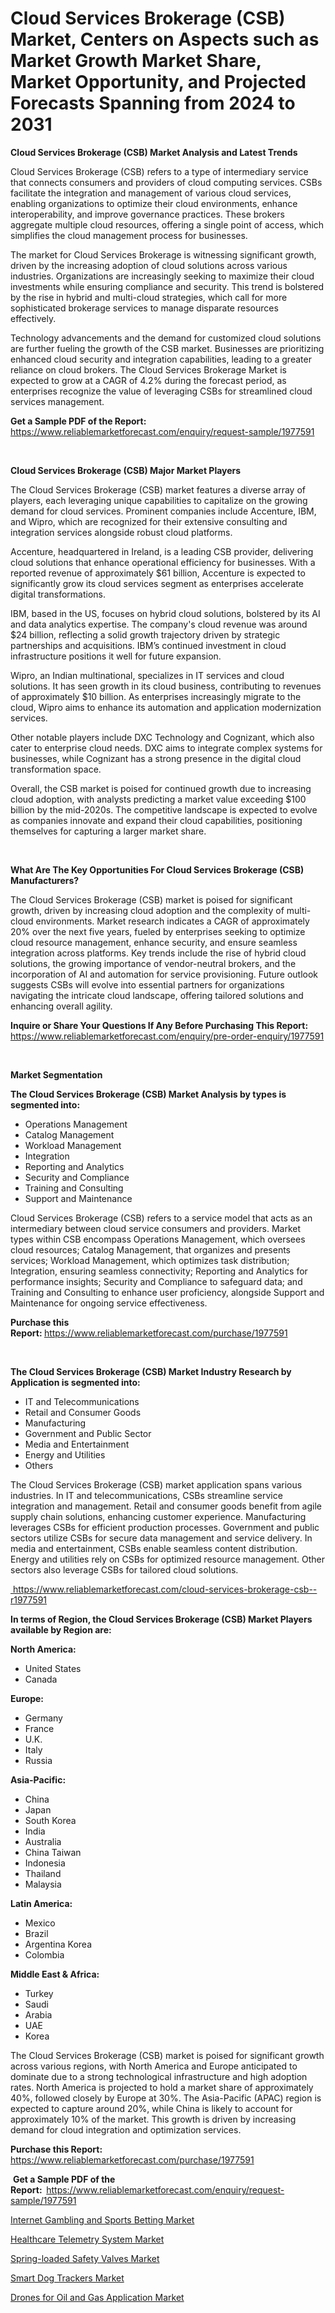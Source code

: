 <p><h1>Cloud Services Brokerage (CSB) Market, Centers on Aspects such as Market Growth Market Share, Market Opportunity, and Projected Forecasts Spanning from 2024 to 2031</h1></p><p><strong>Cloud Services Brokerage (CSB) Market Analysis and Latest Trends</strong></p>
<p><p>Cloud Services Brokerage (CSB) refers to a type of intermediary service that connects consumers and providers of cloud computing services. CSBs facilitate the integration and management of various cloud services, enabling organizations to optimize their cloud environments, enhance interoperability, and improve governance practices. These brokers aggregate multiple cloud resources, offering a single point of access, which simplifies the cloud management process for businesses.</p><p>The market for Cloud Services Brokerage is witnessing significant growth, driven by the increasing adoption of cloud solutions across various industries. Organizations are increasingly seeking to maximize their cloud investments while ensuring compliance and security. This trend is bolstered by the rise in hybrid and multi-cloud strategies, which call for more sophisticated brokerage services to manage disparate resources effectively.</p><p>Technology advancements and the demand for customized cloud solutions are further fueling the growth of the CSB market. Businesses are prioritizing enhanced cloud security and integration capabilities, leading to a greater reliance on cloud brokers. The Cloud Services Brokerage Market is expected to grow at a CAGR of 4.2% during the forecast period, as enterprises recognize the value of leveraging CSBs for streamlined cloud services management.</p></p>
<p><strong>Get a Sample PDF of the Report:&nbsp;</strong> <a href="https://www.reliablemarketforecast.com/enquiry/request-sample/1977591?utm_campaign=1727&utm_medium=2&utm_source=Github&utm_content=ia&utm_term=25102024&utm_id=cloud-services-brokerage-csb">https://www.reliablemarketforecast.com/enquiry/request-sample/1977591</a></p>
<p>&nbsp;</p>
<p><strong>Cloud Services Brokerage (CSB) Major Market Players</strong></p>
<p><p>The Cloud Services Brokerage (CSB) market features a diverse array of players, each leveraging unique capabilities to capitalize on the growing demand for cloud services. Prominent companies include Accenture, IBM, and Wipro, which are recognized for their extensive consulting and integration services alongside robust cloud platforms.</p><p>Accenture, headquartered in Ireland, is a leading CSB provider, delivering cloud solutions that enhance operational efficiency for businesses. With a reported revenue of approximately $61 billion, Accenture is expected to significantly grow its cloud services segment as enterprises accelerate digital transformations.</p><p>IBM, based in the US, focuses on hybrid cloud solutions, bolstered by its AI and data analytics expertise. The company's cloud revenue was around $24 billion, reflecting a solid growth trajectory driven by strategic partnerships and acquisitions. IBM’s continued investment in cloud infrastructure positions it well for future expansion.</p><p>Wipro, an Indian multinational, specializes in IT services and cloud solutions. It has seen growth in its cloud business, contributing to revenues of approximately $10 billion. As enterprises increasingly migrate to the cloud, Wipro aims to enhance its automation and application modernization services.</p><p>Other notable players include DXC Technology and Cognizant, which also cater to enterprise cloud needs. DXC aims to integrate complex systems for businesses, while Cognizant has a strong presence in the digital cloud transformation space.</p><p>Overall, the CSB market is poised for continued growth due to increasing cloud adoption, with analysts predicting a market value exceeding $100 billion by the mid-2020s. The competitive landscape is expected to evolve as companies innovate and expand their cloud capabilities, positioning themselves for capturing a larger market share.</p></p>
<p>&nbsp;</p>
<p><strong>What Are The Key Opportunities For Cloud Services Brokerage (CSB) Manufacturers?</strong></p>
<p><p>The Cloud Services Brokerage (CSB) market is poised for significant growth, driven by increasing cloud adoption and the complexity of multi-cloud environments. Market research indicates a CAGR of approximately 20% over the next five years, fueled by enterprises seeking to optimize cloud resource management, enhance security, and ensure seamless integration across platforms. Key trends include the rise of hybrid cloud solutions, the growing importance of vendor-neutral brokers, and the incorporation of AI and automation for service provisioning. Future outlook suggests CSBs will evolve into essential partners for organizations navigating the intricate cloud landscape, offering tailored solutions and enhancing overall agility.</p></p>
<p><strong>Inquire or Share Your Questions If Any Before Purchasing This Report:</strong> <a href="https://www.reliablemarketforecast.com/enquiry/pre-order-enquiry/1977591?utm_campaign=1727&utm_medium=2&utm_source=Github&utm_content=ia&utm_term=25102024&utm_id=cloud-services-brokerage-csb">https://www.reliablemarketforecast.com/enquiry/pre-order-enquiry/1977591</a></p>
<p>&nbsp;</p>
<p><strong>Market Segmentation</strong></p>
<p><strong>The Cloud Services Brokerage (CSB) Market Analysis by types is segmented into:</strong></p>
<p><ul><li>Operations Management</li><li>Catalog Management</li><li>Workload Management</li><li>Integration</li><li>Reporting and Analytics</li><li>Security and Compliance</li><li>Training and Consulting</li><li>Support and Maintenance</li></ul></p>
<p><p>Cloud Services Brokerage (CSB) refers to a service model that acts as an intermediary between cloud service consumers and providers. Market types within CSB encompass Operations Management, which oversees cloud resources; Catalog Management, that organizes and presents services; Workload Management, which optimizes task distribution; Integration, ensuring seamless connectivity; Reporting and Analytics for performance insights; Security and Compliance to safeguard data; and Training and Consulting to enhance user proficiency, alongside Support and Maintenance for ongoing service effectiveness.</p></p>
<p><strong>Purchase this Report:&nbsp;</strong><a href="https://www.reliablemarketforecast.com/purchase/1977591?utm_campaign=1727&utm_medium=2&utm_source=Github&utm_content=ia&utm_term=25102024&utm_id=cloud-services-brokerage-csb">https://www.reliablemarketforecast.com/purchase/1977591</a></p>
<p>&nbsp;</p>
<p><strong>The Cloud Services Brokerage (CSB) Market Industry Research by Application is segmented into:</strong></p>
<p><ul><li>IT and Telecommunications</li><li>Retail and Consumer Goods</li><li>Manufacturing</li><li>Government and Public Sector</li><li>Media and Entertainment</li><li>Energy and Utilities</li><li>Others</li></ul></p>
<p><p>The Cloud Services Brokerage (CSB) market application spans various industries. In IT and telecommunications, CSBs streamline service integration and management. Retail and consumer goods benefit from agile supply chain solutions, enhancing customer experience. Manufacturing leverages CSBs for efficient production processes. Government and public sectors utilize CSBs for secure data management and service delivery. In media and entertainment, CSBs enable seamless content distribution. Energy and utilities rely on CSBs for optimized resource management. Other sectors also leverage CSBs for tailored cloud solutions.</p></p>
<p><a href="https://www.reliablemarketforecast.com/cloud-services-brokerage-csb--r1977591?utm_campaign=1727&utm_medium=2&utm_source=Github&utm_content=ia&utm_term=25102024&utm_id=cloud-services-brokerage-csb">&nbsp;https://www.reliablemarketforecast.com/cloud-services-brokerage-csb--r1977591</a></p>
<p><strong>In terms of Region, the Cloud Services Brokerage (CSB) Market Players available by Region are:</strong></p>
<p>
    <p> <strong> North America: </strong>
        <ul>
            <li>United States</li>
            <li>Canada</li>
        </ul>
        </p> 
    <p> <strong> Europe: </strong>
        <ul>
            <li>Germany</li>
            <li>France</li>
            <li>U.K.</li>
            <li>Italy</li>
            <li>Russia</li>
        </ul>
        </p> 
    <p> <strong> Asia-Pacific: </strong>
        <ul>
            <li>China</li>
            <li>Japan</li>
            <li>South Korea</li>
            <li>India</li>
            <li>Australia</li>
            <li>China Taiwan</li>
            <li>Indonesia</li>
            <li>Thailand</li>
            <li>Malaysia</li>
        </ul>
        </p> 
    <p> <strong> Latin America: </strong>
        <ul>
            <li>Mexico</li>
            <li>Brazil</li>
            <li>Argentina Korea</li>
            <li>Colombia</li>
        </ul>
        </p> 
    <p> <strong> Middle East & Africa: </strong>
        <ul>
            <li>Turkey</li>
            <li>Saudi</li>
            <li>Arabia</li>
            <li>UAE</li>
            <li>Korea</li>
        </ul>
    </p>
    </p>
<p><p>The Cloud Services Brokerage (CSB) market is poised for significant growth across various regions, with North America and Europe anticipated to dominate due to a strong technological infrastructure and high adoption rates. North America is projected to hold a market share of approximately 40%, followed closely by Europe at 30%. The Asia-Pacific (APAC) region is expected to capture around 20%, while China is likely to account for approximately 10% of the market. This growth is driven by increasing demand for cloud integration and optimization services.</p></p>
<p><strong>Purchase this Report: </strong><a href="https://www.reliablemarketforecast.com/purchase/1977591?utm_campaign=1727&utm_medium=2&utm_source=Github&utm_content=ia&utm_term=25102024&utm_id=cloud-services-brokerage-csb">https://www.reliablemarketforecast.com/purchase/1977591</a></p>
<p>&nbsp;<strong>Get a Sample PDF of the Report:&nbsp;&nbsp;</strong><a href="https://www.reliablemarketforecast.com/enquiry/request-sample/1977591?utm_campaign=1727&utm_medium=2&utm_source=Github&utm_content=ia&utm_term=25102024&utm_id=cloud-services-brokerage-csb">https://www.reliablemarketforecast.com/enquiry/request-sample/1977591</a></p>
<p><strong></strong></p>
<p><p><a href="https://www.linkedin.com/pulse/internet-gambling-sports-betting-market-share-analysis-dhmwe?utm_campaign=1727&utm_medium=2&utm_source=Github&utm_content=ia&utm_term=25102024&utm_id=cloud-services-brokerage-csb">Internet Gambling and Sports Betting Market</a></p><p><a href="https://www.linkedin.com/pulse/healthcare-telemetry-system-market-trends-growth-outlook-lns8f?utm_campaign=1727&utm_medium=2&utm_source=Github&utm_content=ia&utm_term=25102024&utm_id=cloud-services-brokerage-csb">Healthcare Telemetry System Market</a></p><p><a href="https://www.linkedin.com/pulse/spring-loaded-safety-valves-market-segmentation-geographical-ckmnf?utm_campaign=1727&utm_medium=2&utm_source=Github&utm_content=ia&utm_term=25102024&utm_id=cloud-services-brokerage-csb">Spring-loaded Safety Valves Market</a></p><p><a href="https://www.linkedin.com/pulse/global-smart-dog-trackers-market-trends-innovations-forward-looking-qj0de?utm_campaign=1727&utm_medium=2&utm_source=Github&utm_content=ia&utm_term=25102024&utm_id=cloud-services-brokerage-csb">Smart Dog Trackers Market</a></p><p><a href="https://www.linkedin.com/pulse/navigating-global-drones-oil-gas-application-market-from-8nadf?utm_campaign=1727&utm_medium=2&utm_source=Github&utm_content=ia&utm_term=25102024&utm_id=cloud-services-brokerage-csb">Drones for Oil and Gas Application Market</a></p></p>